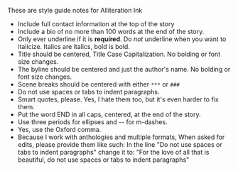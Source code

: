These are style guide notes for Alliteration Ink

* Include full contact information at the top of the story
* Include a bio of no more than 100 words at the end of the story.
* Only ever underline if it is **required**.  Do *not* underline when you want to italicize.  Italics are italics, bold is bold.
* Title should be centered, Title Case Capitalization.  No bolding or font size changes.
* The byline should be centered and just the author's name.  No bolding or font size changes.
* Scene breaks should be centered with either `***` or `###`
* Do not use spaces or tabs to indent paragraphs.
* Smart quotes, please.  Yes, I hate them too, but it's even harder to fix them.
* Put the word END in all caps, centered, at the end of the story.
* Use three periods for ellipses and -- for m-dashes.
* Yes, use the Oxford comma.
* Because I work with anthologies and multiple formats, When asked for edits, please provide them like such:
	In the line "Do not use spaces or tabs to indent paragraphs" change it to:
	"For the love of all that is beautiful, do not use spaces or tabs to indent paragraphs"
